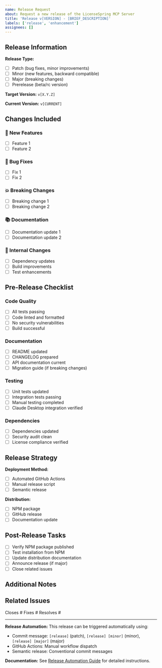 ```yaml
---
name: Release Request
about: Request a new release of the LicenseSpring MCP Server
title: 'Release v[VERSION] - [BRIEF_DESCRIPTION]'
labels: ['release', 'enhancement']
assignees: []
---
```


## Release Information

**Release Type:** 
- [ ] Patch (bug fixes, minor improvements)
- [ ] Minor (new features, backward compatible)
- [ ] Major (breaking changes)
- [ ] Prerelease (beta/rc version)

**Target Version:** `v[X.Y.Z]`

**Current Version:** `v[CURRENT]`

## Changes Included

### 🚀 New Features
- [ ] Feature 1
- [ ] Feature 2

### 🐛 Bug Fixes
- [ ] Fix 1
- [ ] Fix 2

### 💥 Breaking Changes
- [ ] Breaking change 1
- [ ] Breaking change 2

### 📚 Documentation
- [ ] Documentation update 1
- [ ] Documentation update 2

### 🔧 Internal Changes
- [ ] Dependency updates
- [ ] Build improvements
- [ ] Test enhancements

## Pre-Release Checklist

### Code Quality
- [ ] All tests passing
- [ ] Code linted and formatted
- [ ] No security vulnerabilities
- [ ] Build successful

### Documentation
- [ ] README updated
- [ ] CHANGELOG prepared
- [ ] API documentation current
- [ ] Migration guide (if breaking changes)

### Testing
- [ ] Unit tests updated
- [ ] Integration tests passing
- [ ] Manual testing completed
- [ ] Claude Desktop integration verified

### Dependencies
- [ ] Dependencies updated
- [ ] Security audit clean
- [ ] License compliance verified

## Release Strategy

**Deployment Method:**
- [ ] Automated GitHub Actions
- [ ] Manual release script
- [ ] Semantic release

**Distribution:**
- [ ] NPM package
- [ ] GitHub release
- [ ] Documentation update

## Post-Release Tasks

- [ ] Verify NPM package published
- [ ] Test installation from NPM
- [ ] Update distribution documentation
- [ ] Announce release (if major)
- [ ] Close related issues

## Additional Notes

<!-- Add any additional context, concerns, or special instructions for this release -->

## Related Issues

<!-- Link any issues that will be closed by this release -->
Closes #
Fixes #
Resolves #

---

**Release Automation:** This release can be triggered automatically using:
- Commit message: `[release]` (patch), `[release] [minor]` (minor), `[release] [major]` (major)
- GitHub Actions: Manual workflow dispatch
- Semantic release: Conventional commit messages

**Documentation:** See [Release Automation Guide](../docs/RELEASE_AUTOMATION.md) for detailed instructions.
